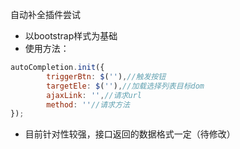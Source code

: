 自动补全插件尝试
- 以bootstrap样式为基础
- 使用方法：
```javascript
autoCompletion.init({
        triggerBtn: $(''),//触发按钮
        targetEle: $(''),//加载选择列表目标dom
        ajaxLink: '',//请求url
        method: ''//请求方法
});
```
- 目前针对性较强，接口返回的数据格式一定（待修改）
